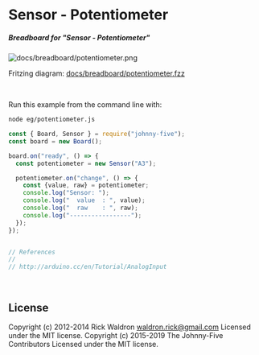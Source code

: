 <!--remove-start-->

# Sensor - Potentiometer

<!--remove-end-->






##### Breadboard for "Sensor - Potentiometer"



![docs/breadboard/potentiometer.png](breadboard/potentiometer.png)<br>

Fritzing diagram: [docs/breadboard/potentiometer.fzz](breadboard/potentiometer.fzz)

&nbsp;




Run this example from the command line with:
```bash
node eg/potentiometer.js
```


```javascript
const { Board, Sensor } = require("johnny-five");
const board = new Board();

board.on("ready", () => {
  const potentiometer = new Sensor("A3");

  potentiometer.on("change", () => {
    const {value, raw} = potentiometer;
    console.log("Sensor: ");
    console.log("  value  : ", value);
    console.log("  raw    : ", raw);
    console.log("-----------------");
  });
});


// References
//
// http://arduino.cc/en/Tutorial/AnalogInput

```








&nbsp;

<!--remove-start-->

## License
Copyright (c) 2012-2014 Rick Waldron <waldron.rick@gmail.com>
Licensed under the MIT license.
Copyright (c) 2015-2019 The Johnny-Five Contributors
Licensed under the MIT license.

<!--remove-end-->
